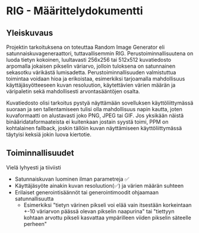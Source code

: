 # RIG - Määrittelydokumentti

## Yleiskuvaus
Projektin tarkoituksena on toteuttaa Random Image Generator eli satunnaiskuvageneraattori, tuttavallisemmin RIG. Perustoiminnallisuutena on luoda tietyn kokoinen, luultavasti 256x256 tai 512x512 kuvatiedosto arpomalla jokaisen pikselin väriarvo, jolloin tuloksena on satunnainen sekasotku värikästä lumisadetta. Perustoiminnallisuuden valmistuttua toimintaa voidaan hioa ja erikoistaa, esimerkiksi tarjoamalla mahdollisuus käyttäjäsyötteeseen kuvan resoluution, käytettävien värien määrän ja väripaletin sekä mahdollisesti arvontasääntöjen osalta.

Kuvatiedosto olisi tarkoitus pystyä näyttämään sovelluksen käyttöliittymässä suoraan ja sen tallentamiseen tulisi olla mahdollisuus napin kautta, joten kuvaformaatti on alustavasti joko PNG, JPEG tai GIF. Jos yksikään näistä binääridataformaateista ei kuitenkaan jostain syystä toimi, PPM on kohtalainen fallback, joskin tällöin kuvan näyttämiseen käyttöliittymässä täytyisi keksiä jokin luova kiertotie.

## Toiminnallisuudet
Vielä lyhyesti ja tiiviisti

* Satunnaiskuvan luominen ilman parametreja ✅
* Käyttäjäsyöte ainakin kuvan resoluution(✅) ja värien määrän suhteen
* Erilaiset generointisäännöt tai generointimoodit ohjaamaan satunnallisuutta
  * Esimerkiksi "tietyn värinen pikseli voi elää vain itsestään korkeintaan +-10 väriarvon päässä olevan pikselin naapurina" tai "tiettyyn kohtaan arvottu pikseli kasvattaa ympärilleen viiden pikselin säteelle perheen"